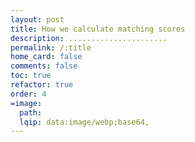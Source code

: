 ```yaml
---
layout: post
title: How we calculate matching scores
description: ......................
permalink: /:title
home_card: false
comments: false
toc: true
refactor: true
order: 4
=image:
  path:
  lqip: data:image/webp;base64,
---
```

